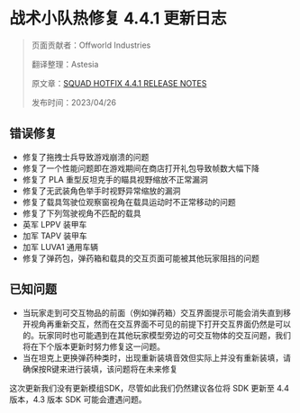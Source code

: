 # 战术小队热修复 4.4.1 更新日志

> 页面贡献者：Offworld Industries
>
> 翻译整理：Astesia
> 
> 原文章：[SQUAD HOTFIX 4.4.1 RELEASE NOTES](https://joinsquad.com/2023/04/26/squad-hotfix-4-4-1-release-notes/)
>
> 发布时间：2023/04/26

## 错误修复

- 修复了拖拽士兵导致游戏崩溃的问题
- 修复了一个性能问题即在游戏期间在商店打开礼包导致帧数大幅下降
- 修复了 PLA 重型反坦克手的瞄具视野缩放不正常漏洞
- 修复了无武装角色举手时视野异常缩放的漏洞
- 修复了载具驾驶位观察窗视角在载具运动时不正常移动的问题
- 修复了下列驾驶视角不匹配的载具
- 英军 LPPV 装甲车
- 加军 TAPV 装甲车
- 加军 LUVA1 通用车辆
- 修复了弹药包，弹药箱和载具的交互页面可能被其他玩家阻挡的问题

## 已知问题

- 当玩家走到可交互物品的前面（例如弹药箱）交互界面提示可能会消失直到移开视角再重新交互，然而在交互界面不可见的前提下打开交互界面仍然是可以的。玩家同时也可能遇到在其他玩家模型旁边的可交互物体的交互问题，我们将在下个版本更新时努力修复这一问题。
- 当在坦克上更换弹药种类时，出现重新装填音效但实际上并没有重新装填，请确保按R键来进行装填，该问题将在未来修复

这次更新我们没有更新模组SDK，尽管如此我们仍然建议各位将 SDK 更新至 4.4 版本，4.3 版本 SDK 可能会遭遇问题。